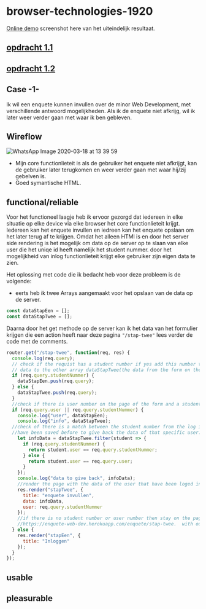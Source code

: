 # browser-technologies-1920
[Online demo](https://enquete-web-dev.herokuapp.com/)
screenshot here van het uiteindelijk resultaat.

## [opdracht 1.1](https://github.com/MohamadAlGhorani/browser-technologies-1920/wiki/Opdracht-1.1-Breek-het-web)
## [opdracht 1.2](https://github.com/MohamadAlGhorani/browser-technologies-1920/wiki/Opdracht-1.2---Fork-je-OBA)

## Case -1-

Ik wil een enquete kunnen invullen over de minor Web Development, met verschillende antwoord mogelijkheden. Als ik de enquete niet afkrijg, wil ik later weer verder gaan met waar ik ben gebleven.

## Wireflow

![WhatsApp Image 2020-03-18 at 13 39 59](https://user-images.githubusercontent.com/45425087/76961846-63a64d80-691e-11ea-9871-e3a731c2ee6a.jpeg)

- Mijn core functionlieteit is als de gebruiker het enquete niet afkrijgt, kan de gebruiker later terugkomen en weer verder gaan met waar hij/zij gebelven is.
- Goed symantische HTML.

## functional/reliable
Voor het functioneel laagje heb ik ervoor gezorgd dat iedereen in elke situatie op elke device via elke browser het core functionlieteit krijgt. Iedereen kan het enquete invullen en iedreen kan het enquete opslaan om het later terug af te krijgen. Omdat het alleen HTMl is en door het server side rendering is het mogelijk om data op de server op te slaan van elke user die het uniqe id heeft namelijk het student nummer. door het mogelijkheid van inlog functionlieteit krijgt elke gebruiker zijn eigen data te zien.

Het oplossing met code die ik bedacht heb voor deze probleem is de volgende:
-  eerts heb ik twee Arrays aangemaakt voor het opslaan van de data op de server.
```js
const dataStapEen = [];
const dataStapTwee = [];
```
Daarna door het get methode op de server kan ik het data van het formulier krijgen die een action heeft naar deze pagina ```"/stap-twee"``` lees verder de code met de comments.
```js
router.get("/stap-twee", function(req, res) {
  console.log(req.query);
  // check if the requist has a student number if yes add this number to the array dataStapEen(the login page) if no add the 
  // data to the other array dataStapTwee(the data from the form on the form page) 
  if (req.query.studentNummer) {
    dataStapEen.push(req.query);
  } else {
    dataStapTwee.push(req.query);
  }
  //check if there is user number on the page of the form and a student number from the log in page
  if (req.query.user || req.query.studentNummer) {
    console.log("user", dataStapEen);
    console.log("info", dataStapTwee);
  //check of there is a match between the student number from the log in and the user number form the data of the form that 
  //have been saved before to give back the data of that specific user.
    let infoData = dataStapTwee.filter(student => {
      if (req.query.studentNummer) {
        return student.user == req.query.studentNummer;
      } else {
        return student.user == req.query.user;
      }
    });
    console.log("data to give back", infoData);
    //render the page with the data of the user that have been loged in with a student number
    res.render("stapTwee", {
      title: "enquete invullen",
      data: infoData,
      user: req.query.studentNummer
    }); 
    //if there is no student number or user number then stay on the page log in. i dont wanna anybody go to 
    //https://enquete-web-dev.herokuapp.com/enquete/stap-twee.  with out writing down his student number.
  } else {
    res.render("stapEen", {
      title: "Inloggen"
    });
  }
});
```


## usable

## pleasurable
